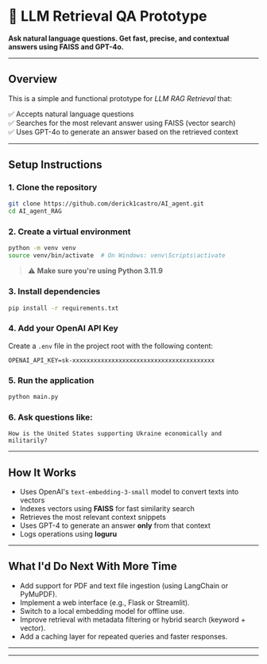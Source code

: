 # 🧠 LLM Retrieval QA Prototype

**Ask natural language questions. Get fast, precise, and contextual answers using FAISS and GPT-4o.**

---

## Overview

This is a simple and functional prototype for _LLM RAG Retrieval_ that:

✅ Accepts natural language questions  
✅ Searches for the most relevant answer using FAISS (vector search)  
✅ Uses GPT-4o to generate an answer based on the retrieved context

---

## Setup Instructions

### 1. Clone the repository

```bash
git clone https://github.com/derick1castro/AI_agent.git
cd AI_agent_RAG
```

### 2. Create a virtual environment

```bash
python -m venv venv
source venv/bin/activate  # On Windows: venv\Scripts\activate
```

> ⚠️ **Make sure you're using Python 3.11.9**

### 3. Install dependencies

```bash
pip install -r requirements.txt
```

### 4. Add your OpenAI API Key

Create a `.env` file in the project root with the following content:

```
OPENAI_API_KEY=sk-xxxxxxxxxxxxxxxxxxxxxxxxxxxxxxxxxxxxxxxx
```

### 5. Run the application

```bash
python main.py
```

### 6. Ask questions like:

```
How is the United States supporting Ukraine economically and militarily?
```

---

## How It Works

- Uses OpenAI's `text-embedding-3-small` model to convert texts into vectors
- Indexes vectors using **FAISS** for fast similarity search
- Retrieves the most relevant context snippets
- Uses GPT-4 to generate an answer **only** from that context
- Logs operations using **loguru**

---

## What I'd Do Next With More Time

- Add support for PDF and text file ingestion (using LangChain or PyMuPDF).
- Implement a web interface (e.g., Flask or Streamlit).
- Switch to a local embedding model for offline use.
- Improve retrieval with metadata filtering or hybrid search (keyword + vector).
- Add a caching layer for repeated queries and faster responses.

---

---
